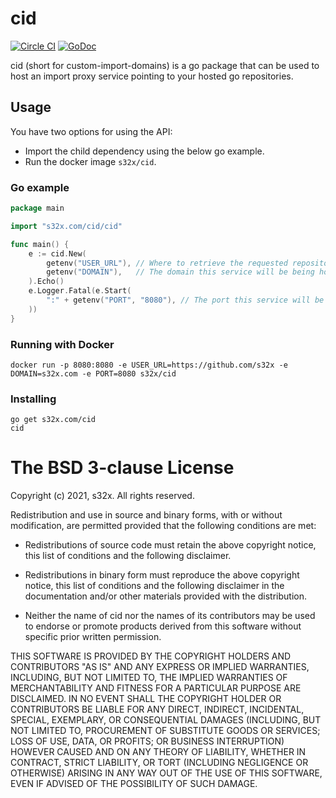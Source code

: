 # cid

[![Circle CI](https://circleci.com/gh/s32x/cid/tree/master.svg?style=svg)](https://circleci.com/gh/s32x/cid/tree/master)
[![GoDoc](https://godoc.org/github.com/s32x/cid/cid?status.svg)](https://godoc.org/github.com/s32x/cid/cid)

cid (short for custom-import-domains) is a go package that can be used to host an import proxy service pointing to your hosted go repositories.

## Usage

You have two options for using the API: 
* Import the child dependency using the below go example.
* Run the docker image `s32x/cid`.

### Go example

```go
package main

import "s32x.com/cid/cid"

func main() {
	e := cid.New(
		getenv("USER_URL"), // Where to retrieve the requested repository from
		getenv("DOMAIN"),   // The domain this service will be being hosted on
	).Echo()
	e.Logger.Fatal(e.Start(
		":" + getenv("PORT", "8080"), // The port this service will be hosted on
	))
}
```

### Running with Docker
```
docker run -p 8080:8080 -e USER_URL=https://github.com/s32x -e DOMAIN=s32x.com -e PORT=8080 s32x/cid
```

### Installing
```
go get s32x.com/cid
cid
```

The BSD 3-clause License
========================

Copyright (c) 2021, s32x. All rights reserved.

Redistribution and use in source and binary forms, with or without modification,
are permitted provided that the following conditions are met:

 - Redistributions of source code must retain the above copyright notice,
   this list of conditions and the following disclaimer.

 - Redistributions in binary form must reproduce the above copyright notice,
   this list of conditions and the following disclaimer in the documentation
   and/or other materials provided with the distribution.

 - Neither the name of cid nor the names of its contributors may
   be used to endorse or promote products derived from this software without
   specific prior written permission.

THIS SOFTWARE IS PROVIDED BY THE COPYRIGHT HOLDERS AND CONTRIBUTORS "AS IS" AND
ANY EXPRESS OR IMPLIED WARRANTIES, INCLUDING, BUT NOT LIMITED TO, THE IMPLIED
WARRANTIES OF MERCHANTABILITY AND FITNESS FOR A PARTICULAR PURPOSE ARE
DISCLAIMED. IN NO EVENT SHALL THE COPYRIGHT HOLDER OR CONTRIBUTORS BE LIABLE FOR
ANY DIRECT, INDIRECT, INCIDENTAL, SPECIAL, EXEMPLARY, OR CONSEQUENTIAL DAMAGES
(INCLUDING, BUT NOT LIMITED TO, PROCUREMENT OF SUBSTITUTE GOODS OR SERVICES;
LOSS OF USE, DATA, OR PROFITS; OR BUSINESS INTERRUPTION) HOWEVER CAUSED AND ON
ANY THEORY OF LIABILITY, WHETHER IN CONTRACT, STRICT LIABILITY, OR TORT
(INCLUDING NEGLIGENCE OR OTHERWISE) ARISING IN ANY WAY OUT OF THE USE OF THIS
SOFTWARE, EVEN IF ADVISED OF THE POSSIBILITY OF SUCH DAMAGE.